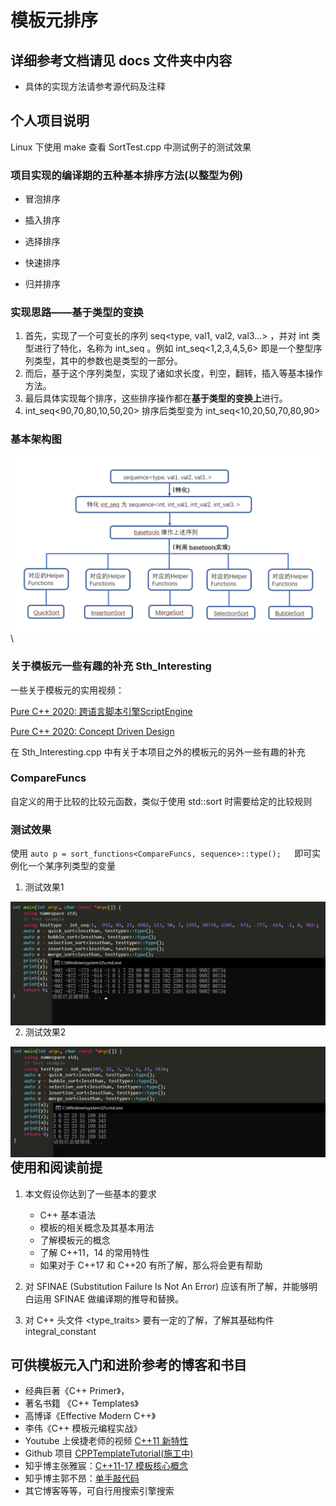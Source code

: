 # 模板元排序




## 详细参考文档请见 docs 文件夹中内容

- 具体的实现方法请参考源代码及注释

## 个人项目说明

Linux 下使用 make 查看 SortTest.cpp 中测试例子的测试效果

### 项目实现的编译期的五种基本排序方法(以整型为例)

- 冒泡排序

- 插入排序
- 选择排序

- 快速排序

- 归并排序

### 实现思路——**基于类型的变换**

1. 首先，实现了一个可变长的序列 seq\<type, val1, val2, val3...\> ，并对 int 类型进行了特化，名称为 int_seq 。例如 int_seq\<1,2,3,4,5,6\> 即是一个整型序列类型，其中的参数也是类型的一部分。
2. 而后，基于这个序列类型，实现了诸如求长度，判空，翻转，插入等基本操作方法。
3. 最后具体实现每个排序，这些排序操作都在**基于类型的变换上**进行。
4. int_seq\<90,70,80,10,50,20\> 排序后类型变为 int_seq\<10,20,50,70,80,90\>



### 基本架构图

<img src=".\images\architecture.png" alt="测试效果1" style="zoom:50%;" align="left" />



\\
### 关于模板元一些有趣的补充 Sth_Interesting

一些关于模板元的实用视频：

[Pure C++ 2020: 跨语言脚本引擎ScriptEngine](https://www.bilibili.com/video/BV1vh411275E)

[Pure C++ 2020: Concept Driven Design](https://www.bilibili.com/video/BV1B54y1s7dp)

在 Sth_Interesting.cpp 中有关于本项目之外的模板元的另外一些有趣的补充



### CompareFuncs

自定义的用于比较的比较元函数，类似于使用 std::sort 时需要给定的比较规则



### 测试效果

使用 `auto p = sort_functions<CompareFuncs, sequence>::type();   `即可实例化一个某序列类型的变量

1. 测试效果1

<img src=".\images\Test1.png" alt="测试效果1" style="zoom:50%;" align="left" />

2. 测试效果2

<img src=".\images\Test2.png" alt="测试效果2" style="zoom:50%;" align="left" />



## 使用和阅读前提

1. 本文假设你达到了一些基本的要求
    - C++ 基本语法
    - 模板的相关概念及其基本用法
    - 了解模板元的概念
    - 了解 C++11，14 的常用特性
    - 如果对于 C++17 和 C++20 有所了解，那么将会更有帮助

2. 对 SFINAE (Substitution Failure Is Not An Error) 应该有所了解，并能够明白运用 SFINAE 做编译期的推导和替换。
3. 对 C++ 头文件 \<type_traits\> 要有一定的了解，了解其基础构件 integral_constant 



## 可供模板元入门和进阶参考的博客和书目

- 经典巨著《C++ Primer》，
- 著名书籍 《C++ Templates》
- 高博译《Effective Modern C++》
- 李伟《C++ 模板元编程实战》
- Youtube 上侯捷老师的视频 [C++11 新特性](https://www.youtube.com/watch?v=TJIb9TGfDIw&list=PL-X74YXt4LVYo_bk-jHMV5T3LHRYRbZoH&index=2)
- Github 项目 [CPPTemplateTutorial(施工中)](https://github.com/wuye9036/CppTemplateTutorial)
- 知乎博主张雅宸：[C++11-17 模板核心概念](https://www.zhihu.com/column/c_1306966457508118528)
- 知乎博主郭不昂：[单手敲代码](https://www.zhihu.com/column/c_1384125795212886016)
- 其它博客等等，可自行用搜索引擎搜索
